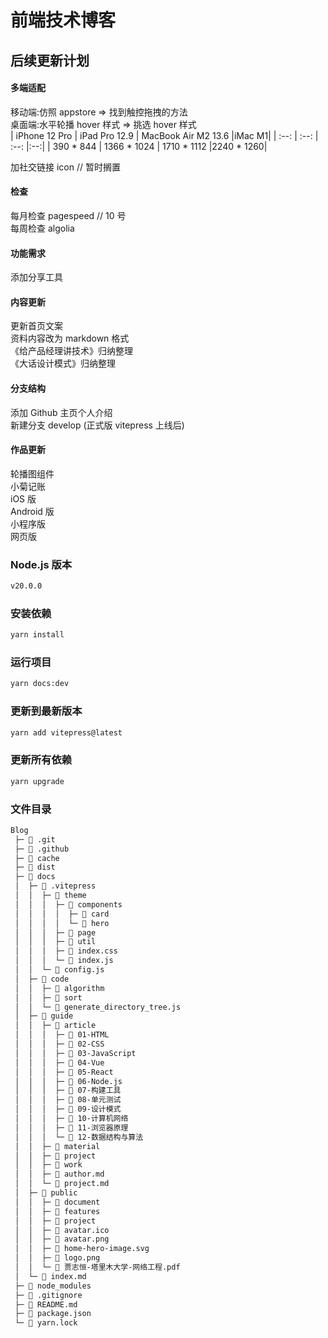 # 前端技术博客

## 后续更新计划

#### 多端适配

移动端:仿照 appstore => 找到触控拖拽的方法<br/> 桌面端:水平轮播 hover 样式 => 挑选 hover 样式<br/> | iPhone 12 Pro | iPad Pro 12.9 | MacBook Air M2 13.6 |iMac M1| | :--: | :--: | :--: |:--:| | 390 \* 844 | 1366 \* 1024 | 1710 \* 1112 |2240 \* 1260|

加社交链接 icon // 暂时搁置<br/>

#### 检查

每月检查 pagespeed // 10 号<br/> 每周检查 algolia<br/>

#### 功能需求

添加分享工具

#### 内容更新

更新首页文案<br/> 资料内容改为 markdown 格式<br/> 《给产品经理讲技术》归纳整理<br/> 《大话设计模式》归纳整理<br/>

#### 分支结构

添加 Github 主页个人介绍<br/> 新建分支 develop (正式版 vitepress 上线后)<br/>

#### 作品更新

轮播图组件<br/> 小菊记账<br/> iOS 版<br/> Android 版<br/> 小程序版<br/> 网页版<br/>

### Node.js 版本

```sh
v20.0.0
```

### 安装依赖

```sh [yarn]
yarn install
```

### 运行项目

```sh [yarn]
yarn docs:dev
```

### 更新到最新版本

```sh [yarn]
yarn add vitepress@latest
```

### 更新所有依赖

```sh [yarn]
yarn upgrade
```

### 文件目录

```bash
Blog
 ├─ 📁 .git
 ├─ 📁 .github
 ├─ 📁 cache
 ├─ 📁 dist
 ├─ 📁 docs
 │  ├─ 📁 .vitepress
 │  │  ├─ 📁 theme
 │  │  │  ├─ 📁 components
 │  │  │  │  ├─ 📁 card
 │  │  │  │  └─ 📁 hero
 │  │  │  ├─ 📁 page
 │  │  │  ├─ 📁 util
 │  │  │  ├─ 📄 index.css
 │  │  │  └─ 📄 index.js
 │  │  └─ 📄 config.js
 │  ├─ 📁 code
 │  │  ├─ 📁 algorithm
 │  │  ├─ 📁 sort
 │  │  └─ 📄 generate_directory_tree.js
 │  ├─ 📁 guide
 │  │  ├─ 📁 article
 │  │  │  ├─ 📁 01-HTML
 │  │  │  ├─ 📁 02-CSS
 │  │  │  ├─ 📁 03-JavaScript
 │  │  │  ├─ 📁 04-Vue
 │  │  │  ├─ 📁 05-React
 │  │  │  ├─ 📁 06-Node.js
 │  │  │  ├─ 📁 07-构建工具
 │  │  │  ├─ 📁 08-单元测试
 │  │  │  ├─ 📁 09-设计模式
 │  │  │  ├─ 📁 10-计算机网络
 │  │  │  ├─ 📁 11-浏览器原理
 │  │  │  └─ 📁 12-数据结构与算法
 │  │  ├─ 📁 material
 │  │  ├─ 📁 project
 │  │  ├─ 📁 work
 │  │  ├─ 📄 author.md
 │  │  └─ 📄 project.md
 │  ├─ 📁 public
 │  │  ├─ 📁 document
 │  │  ├─ 📁 features
 │  │  ├─ 📁 project
 │  │  ├─ 📄 avatar.ico
 │  │  ├─ 📄 avatar.png
 │  │  ├─ 📄 home-hero-image.svg
 │  │  ├─ 📄 logo.png
 │  │  └─ 📄 贾志恒-塔里木大学-网络工程.pdf
 │  └─ 📄 index.md
 ├─ 📁 node_modules
 ├─ 📄 .gitignore
 ├─ 📄 README.md
 ├─ 📄 package.json
 └─ 📄 yarn.lock
```
